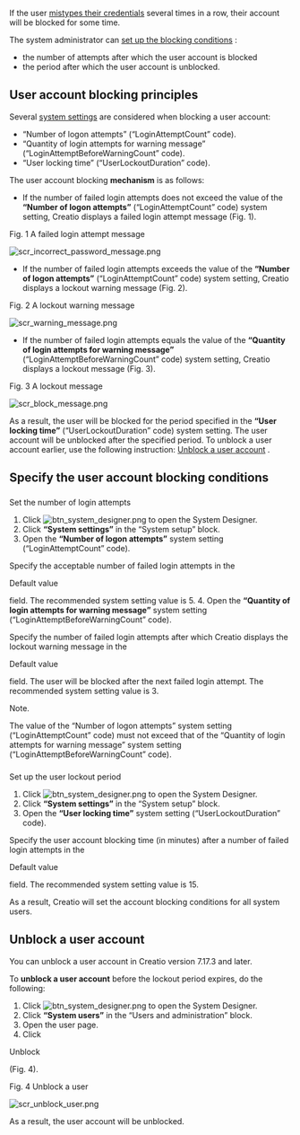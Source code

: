 


 If the user
 [mistypes their credentials](/docs/8-0/user/setup_and_administration/user_and_access_management/user_management/unblock_a_user_shortcut/unblock_a_user#title-2108-5) 
 several times in a row, their account will be blocked for some time.
 



 The system administrator can
 [set up the blocking conditions](/docs/8-0/user/setup_and_administration/user_and_access_management/user_management/unblock_a_user_shortcut/unblock_a_user#title-2108-1) 
 :
 


* the number of attempts after which the user account is blocked
* the period after which the user account is unblocked.



 User account blocking principles
----------------------------------



 Several
 [system settings](/docs/7-17/user/setup_and_administration/system_settings_and_lookups/system_setting_reference/description_of_system_settings#title-1880-28) 
 are considered when blocking a user account:
 


* “Number of logon attempts” (“LoginAttemptCount” code).
* “Quantity of login attempts for warning message” (“LoginAttemptBeforeWarningCount” code).
* “User locking time” (“UserLockoutDuration” code).



 The user account blocking
 **mechanism** 
 is as follows:
 


* If the number of failed login attempts does not exceed the value of the
 **“Number of logon attempts”** 
 (“LoginAttemptCount” code) system setting, Creatio displays a failed login attempt message (Fig. 1).
 

 Fig. 1 A failed login attempt message
 

![scr_incorrect_password_message.png](/docs/sites/en/files/images/Setup_and_Administration/unblock_user/scr_incorrect_password_message.png)
* If the number of failed login attempts exceeds the value of the
 **“Number of logon attempts”** 
 (“LoginAttemptCount” code) system setting, Creatio displays a lockout warning message (Fig. 2).
 

 Fig. 2 A lockout warning message
 

![scr_warning_message.png](/docs/sites/en/files/images/Setup_and_Administration/unblock_user/scr_warning_message.png)
* If the number of failed login attempts equals the value of the
 **“Quantity of login attempts for warning message”** 
 (“LoginAttemptBeforeWarningCount” code) system setting, Creatio displays a lockout message (Fig. 3).
 

 Fig. 3 A lockout message
 

![scr_block_message.png](/docs/sites/en/files/images/Setup_and_Administration/unblock_user/scr_block_message.png)



 As a result, the user will be blocked for the period specified in the
 **“User locking time”** 
 (“UserLockoutDuration” code) system setting. The user account will be unblocked after the specified period. To unblock a user account earlier, use the following instruction:
 [Unblock a user account](/docs/8-0/user/setup_and_administration/user_and_access_management/user_management/unblock_a_user_shortcut/unblock_a_user#title-2108-2) 
 .
 



 Specify the user account blocking conditions
----------------------------------------------


### 
 Set the number of login attempts


1. Click
 ![btn_system_designer.png](/guides/sites/default/files/documentation/user/ru/licensing/BPMonlineHelp/licensing_creatio/btn_system_designer.png)
 to open the System Designer.
2. Click
 **“System settings”** 
 in the “System setup” block.
3. Open the
 **“Number of logon attempts”** 
 system setting (“LoginAttemptCount” code).
 
 Specify the acceptable number of failed login attempts in the
 
 Default value
 
 field. The recommended system setting value is 5.
4. Open the
 **“Quantity of login attempts for warning message”** 
 system setting (“LoginAttemptBeforeWarningCount” code).
 
 Specify the number of failed login attempts after which Creatio displays the lockout warning message in the
 
 Default value
 
 field. The user will be blocked after the next failed login attempt. The recommended system setting value is 3.





 Note.
 
 The value of the “Number of logon attempts” system setting (“LoginAttemptCount” code) must not exceed that of the “Quantity of login attempts for warning message” system setting (“LoginAttemptBeforeWarningCount” code).
 



### 
 Set up the user lockout period


1. Click
 ![btn_system_designer.png](/guides/sites/default/files/documentation/user/ru/licensing/BPMonlineHelp/licensing_creatio/btn_system_designer.png)
 to open the System Designer.
2. Click
 **“System settings”** 
 in the “System setup” block.
3. Open the
 **“User locking time”** 
 system setting (“UserLockoutDuration” code).
 
 Specify the user account blocking time (in minutes) after a number of failed login attempts in the
 
 Default value
 
 field. The recommended system setting value is 15.



 As a result, Creatio will set the account blocking conditions for all system users.
 



 Unblock a user account
------------------------




 You can unblock a user account in Creatio version 7.17.3 and later.
 




 To
 **unblock a user account** 
 before the lockout period expires, do the following:
 


1. Click
 ![btn_system_designer.png](/guides/sites/default/files/documentation/user/ru/licensing/BPMonlineHelp/licensing_creatio/btn_system_designer.png)
 to open the System Designer.
2. Click
 **“System users”** 
 in the “Users and administration” block.
3. Open the user page.
4. Click
 
 Unblock
 
 (Fig. 4).
 

 Fig. 4 Unblock a user
 

![scr_unblock_user.png](/docs/sites/en/files/images/Setup_and_Administration/unblock_user/scr_unblock_user.png)



 As a result, the user account will be unblocked.
 




